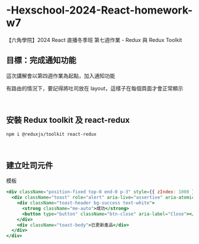 # -Hexschool-2024-React-homework-w7

【六角學院】2024 React 直播冬季班 第七週作業 - Redux 與 Redux Toolkit

## 目標：完成通知功能

這次講解會以第四週作業為起點，加入通知功能

有路由的情況下，要記得將吐司放在 layout，這樣子在每個頁面才會正常顯示

<br>

## 安裝 Redux toolkit 及 react-redux

```bash
npm i @reduxjs/toolkit react-redux
```

<br>

## 建立吐司元件

模板

```jsx
<div className="position-fixed top-0 end-0 p-3" style={{ zIndex: 1000 }}>
  <div className="toast" role="alert" aria-live="assertive" aria-atomic="true">
    <div className="toast-header bg-success text-white">
      <strong className="me-auto">成功</strong>
      <button type="button" className="btn-close" aria-label="Close"></button>
    </div>
    <div className="toast-body">已更新產品</div>
  </div>
</div>
```
